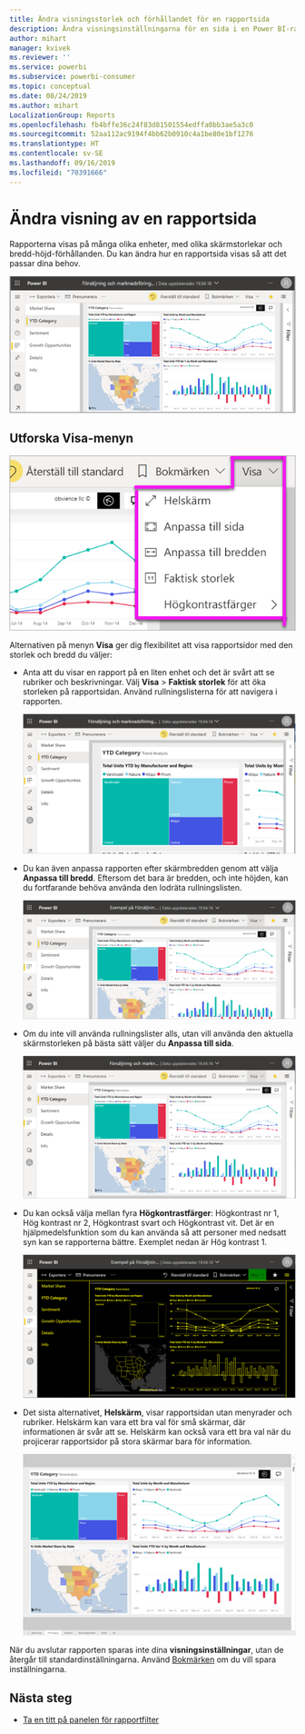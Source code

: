 ```yaml
---
title: Ändra visningsstorlek och förhållandet för en rapportsida
description: Ändra visningsinställningarna för en sida i en Power BI-rapport
author: mihart
manager: kvivek
ms.reviewer: ''
ms.service: powerbi
ms.subservice: powerbi-consumer
ms.topic: conceptual
ms.date: 08/24/2019
ms.author: mihart
LocalizationGroup: Reports
ms.openlocfilehash: fb4bffe36c24f83d81501554edffa0bb3ae5a3c0
ms.sourcegitcommit: 52aa112ac9194f4bb62b0910c4a1be80e1bf1276
ms.translationtype: HT
ms.contentlocale: sv-SE
ms.lasthandoff: 09/16/2019
ms.locfileid: "70391666"
---
```

# <a name="change-the-display-of-a-report-page"></a>Ändra visning av en rapportsida

Rapporterna visas på många olika enheter, med olika skärmstorlekar och bredd-höjd-förhållanden. Du kan ändra hur en rapportsida visas så att det passar dina behov.

![Skärmbild av hur en rapport visas på arbetsytan.](media/end-user-report-view/power-bi-canvas.png)

## <a name="explore-the-view-menu"></a>Utforska Visa-menyn

![Skärmbild av alternativen i listrutan Visa.](media/end-user-report-view/power-bi-viewmenu.png)


Alternativen på menyn **Visa** ger dig flexibilitet att visa rapportsidor med den storlek och bredd du väljer:

- Anta att du visar en rapport på en liten enhet och det är svårt att se rubriker och beskrivningar.  Välj **Visa** > **Faktisk storlek** för att öka storleken på rapportsidan. Använd rullningslisterna för att navigera i rapporten.

    ![Skärmbild av en rapport med inställningen Faktisk storlek, med två rullningslister markerade.](media/end-user-report-view/power-bi-view-actual.png)

- Du kan även anpassa rapporten efter skärmbredden genom att välja **Anpassa till bredd**. Eftersom det bara är bredden, och inte höjden, kan du fortfarande behöva använda den lodräta rullningslisten.

  ![Skärmbild av en rapport med inställningen Anpassa till bredd, med den lodräta rullningslisten markerad.](media/end-user-report-view/power-bi-view-width.png)

- Om du inte vill använda rullningslister alls, utan vill använda den aktuella skärmstorleken på bästa sätt väljer du **Anpassa till sida**.

   ![Skärmbild av en rapport med inställningen Anpassa till sida.](media/end-user-report-view/power-bi-view-fit.png)

- Du kan också välja mellan fyra **Högkontrastfärger**: Högkontrast nr 1, Hög kontrast nr 2, Högkontrast svart och Högkontrast vit. Det är en hjälpmedelsfunktion som du kan använda så att personer med nedsatt syn kan se rapporterna bättre. Exemplet nedan är Hög kontrast 1. 

    ![Skärmbild av en rapport inställd på Hög kontrast 1.](media/end-user-report-view/power-bi-contrast1.png)

- Det sista alternativet, **Helskärm**, visar rapportsidan utan menyrader och rubriker. Helskärm kan vara ett bra val för små skärmar, där informationen är svår att se.  Helskärm kan också vara ett bra val när du projicerar rapportsidor på stora skärmar bara för information.  

    ![rapport visad i helskärm](media/end-user-report-view/power-bi-full-screen.png)

När du avslutar rapporten sparas inte dina **visningsinställningar**, utan de återgår till standardinställningarna. Använd [Bokmärken](end-user-bookmarks.md) om du vill spara inställningarna.

## <a name="next-steps"></a>Nästa steg

* [Ta en titt på panelen för rapportfilter](end-user-report-filter.md)